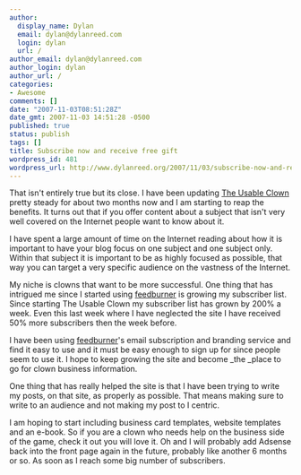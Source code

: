 ```yaml
---
author:
  display_name: Dylan
  email: dylan@dylanreed.com
  login: dylan
  url: /
author_email: dylan@dylanreed.com
author_login: dylan
author_url: /
categories:
- Awesome
comments: []
date: "2007-11-03T08:51:28Z"
date_gmt: 2007-11-03 14:51:28 -0500
published: true
status: publish
tags: []
title: Subscribe now and receive free gift
wordpress_id: 481
wordpress_url: http://www.dylanreed.org/2007/11/03/subscribe-now-and-receive-free-gift/
---
```


That isn't entirely true but its close. I have been updating [The Usable Clown][1] pretty steady for about two months now and I am starting to reap the benefits. It turns out that if you offer content about a subject that isn't very well covered on the Internet people want to know about it. 

   [1]: http://www.clownusability.com

I have spent a large amount of time on the Internet reading about how it is important to have your blog focus on one subject and one subject only. Within that subject it is important to be as highly focused as possible, that way you can target a very specific  audience on the vastness of the Internet.

My niche is clowns that want to be more successful. One thing that has intrigued me since I started using [feedburner][2] is growing my subscriber list. Since starting The Usable Clown my subscriber list has grown by 200% a week. Even this last week where I have neglected the site I have received 50% more subscribers then the week before. 

   [2]: http://www.feedburner.com

I have been using [feedburner][3]'s email subscription and branding service and find it easy to use and it must be easy enough to sign up for since people seem to use it. I hope to keep growing the site and become _the _place to go for clown business information. 

   [3]: http://www.feedburner.com

One thing that has really helped the site is that I have been trying to write my posts, on that site, as properly as possible. That means making sure to write to an audience and not making my post to I centric. 

I am hoping to start including business card templates, website templates and an e-book. So if you are a clown who needs help on the business side of the game, check it out you will love it. Oh and I will probably add Adsense back into the front page again in the future, probably like another 6 months or so. As soon as I reach some big number of subscribers.
